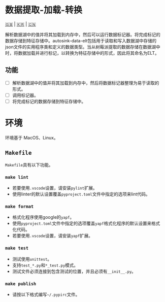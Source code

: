 # 数据提取-加载-转换

[🇬🇧](README.md) | [🇰🇷](README.kr.md) | [🇨🇳](README.zh-CN.md)

解析数据湖中的值并将其加载到内存中，然后可以运行数据标记器。将完成标记的数据存储到特征存储中。autosink-data-elt包括用于读取和写入数据湖中存储的json文件的实用程序类和定义的数据类型。当从树莓派提取的数据存储在数据湖中时，将数据加载并进行标记，以转换为特征存储中的形式，因此将其命名为ELT。

## 功能

- [ ] 解析数据湖中的值并将其加载到内存中，然后将数据标记器整理为易于读取的形式。
- [ ] 调用标记器。
- [ ] 将完成标记的数据存储到特征存储中。

# 环境

环境基于 MacOS、Linux。

## `Makefile`

`Makefile`具有以下功能。

### `make lint`

- 若要使用`.vscode`设置，请安装`pylint`扩展。
- 使用linter的默认设置覆盖`pyproject.toml`文件中指定的选项来lint代码。

### `make format`

- 格式化程序使用google的`yapf`。
- 使用`pyproject.toml`文件中指定的选项覆盖`yapf`格式化程序的默认设置来格式化代码。
- 若要使用`.vscode`设置，请安装`yapf`扩展。

### `make test`

- 测试使用`unittest`。
- 支持`test_*.py`和`*_test.py`模式。
- 测试文件必须连接到包含测试的位置，并且必须有`__init__.py`。

### `make publish`

- 请按以下格式编写`~/.pypirc`文件。
   
